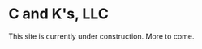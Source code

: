 # C and K's, LLC

<html>
  <head>
    <title>C & K's, LLC</title>
  </head>
  <body>
    This site is currently under construction.  More to come.
  </body>

  <head>
    <body>
    </body>
  </head>

  <head>
    <body>
    </body>
</head>

</html>
